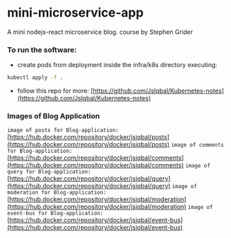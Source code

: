 # mini-microservice-app
A mini nodejs-react microservice blog. course by Stephen Grider

### To run the software:
- create pods from deployment inside the infra/k8s directory executing:

```bash
kubectl apply -f .
```

- follow this repo for more: [https://github.com/JsIqbal/Kubernetes-notes](https://github.com/JsIqbal/Kubernetes-notes)

### Images of Blog Application

`image of posts for Blog-application:` [https://hub.docker.com/repository/docker/jsiqbal/posts](https://hub.docker.com/repository/docker/jsiqbal/posts)
`image of comments for Blog-application:` [https://hub.docker.com/repository/docker/jsiqbal/comments](https://hub.docker.com/repository/docker/jsiqbal/comments)
`image of query for Blog-application:` [https://hub.docker.com/repository/docker/jsiqbal/query](https://hub.docker.com/repository/docker/jsiqbal/query)
`image of moderation for Blog-application:` [https://hub.docker.com/repository/docker/jsiqbal/moderation](https://hub.docker.com/repository/docker/jsiqbal/moderation)
`image of event-bus for Blog-application:` [https://hub.docker.com/repository/docker/jsiqbal/event-bus](https://hub.docker.com/repository/docker/jsiqbal/event-bus)
